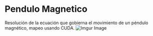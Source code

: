 # Pendulo Magnetico
Resolución de la ecuación que gobierna el movimiento de un péndulo magnético, mapeo usando CUDA. 
![Imgur Image](https://imgur.com/cRJI8Ky.png)
